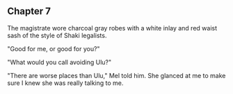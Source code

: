 

## Chapter 7


The magistrate wore charcoal gray robes with a white inlay and red waist sash of the style of Shaki legalists.











"Good for me, or good for you?"

"What would you call avoiding Ulu?"

"There are worse places than Ulu," Mel told him. She glanced at me to make sure I knew she was really talking to me.

